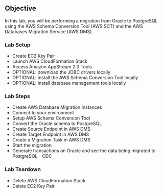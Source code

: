 ## Objective

In this lab, you will be performing a migration from Oracle to PostgreSQL using the AWS Schema Conversion Tool (AWS SCT) and the AWS Databases Migration Service (AWS DMS).

### Lab Setup

- Create EC2 Key Pair
- Launch AWS CloudFormation Stack
- Access Amazon AppStream 2.0 Tools
- OPTIONAL: download the JDBC drivers locally
- OPTIONAL: install the AWS Schema Conversion Tool locally
- OPTIONAL: install database management tools locally

### Lab Steps

- Create AWS Database Migration Instances
- Connect to your environment
- Setup AWS Schema Conversion Tool
- Convert the Oracle schema to PostgreSQL
- Create Source Endpoint in AWS DMS
- Create Target Endpoint in AWS DMS
- Create a Migration Task in AWS DMS
- Start the migration
- Generate transactions on Oracle and see the data being migrated to PostgreSQL - CDC

### Lab Teardown

- Delete AWS CloudFormation Stack
- Delete EC2 Key Pair